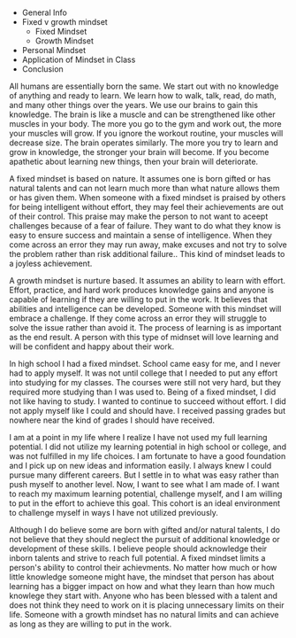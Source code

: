 ```
```
* General Info
* Fixed v growth mindset
  * Fixed Mindset
  * Growth Mindset
* Personal Mindset
* Application of Mindset in Class
* Conclusion

All humans are essentially born the same. We start out with no knowledge of anything and ready to learn. We learn how to walk, talk, read, do math, and many other things over the years. We use our brains to gain this knowledge. The brain is like a muscle and can be strengthened like other muscles in your body. The more you go to the gym and work out, the more your muscles will grow. If you ignore the workout routine, your muscles will decrease size. The brain operates similarly. The more you try to learn and grow in knowledge, the stronger your brain will become. If you become apathetic about learning new things, then your brain will deteriorate.

A fixed mindset is based on nature. It assumes one is born gifted or has natural talents and can not learn much more than what nature allows them or has given them. When someone with a fixed mindset is praised by others for being intelligent without effort, they may feel their achievements are out of their control. This praise may make the person to not want to aceept challenges because of a fear of failure. They want to do what they know is easy to ensure success and maintain a sense of intelligence. When they come across an error they may run away, make excuses and not try to solve the problem rather than risk additional failure.. This kind of mindset leads to a joyless achievement.

A growth mindset is nurture based. It assumes an ability to learn with effort. Effort, practice, and hard work produces knowledge gains and anyone is capable of learning if they are willing to put in the work. It believes that abilities and intelligence can be developed. Someone with this mindset will embrace a challenge. If they come across an error they will struggle to solve the issue rather than avoid it. The process of learning is as important as the end result. A person with this type of midnset will love learning and will be confident and happy about their work.

In high school I had a fixed mindset. School came easy for me, and I never had to apply myself. It was not until college that I needed to put any effort into studying for my classes. The courses were still not very hard, but they required more studying than I was used to. Being of a fixed mindset, I did not like having to study.  I wanted to continue to succeed without effort. I did not apply myself like I could and should have. I received passing grades but nowhere near the kind of grades I should have received.

I am at a point in my life where I realize I have not used my full learning potential. I did not utilize my learning potential in high school or college, and was not fulfilled in my life choices. I am fortunate to have a good foundation and I pick up on new ideas and information easily. I always knew I could pursue many different careers. But I settle in to what was easy rather than push myself to another level. Now, I want to see what I am made of. I want to reach my maximum learning potential, challenge myself, and I am willing to put in the effort to achieve this goal. This cohort is an ideal environment to challenge myself in ways I have not utilized previously.

Although I do believe some are born with gifted and/or natural talents, I do not believe that they should neglect the pursuit of additional knowledge or development of these skills. I believe people should acknowledge their inborn talents and strive to reach full potential. A fixed mindset limits a person's ability to control their achievments. No matter how much or how little knowledge someone might have, the mindset that person has about learning has a bigger impact on how and what they learn than how much knowlege they start with. Anyone who has been blessed with a talent and does not think they need to work on it is placing unnecessary limits on their life. Someone with a growth mindset has no natural limits and can achieve as long as they are willing to put in the work.  
